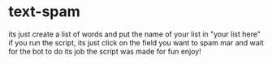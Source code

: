 # text-spam
its just create a list of words and put the name of your list in "your list here"
if you run the script, its just click on the field you want to spam mar and wait for the bot to do its job
the script was made for fun
enjoy!
